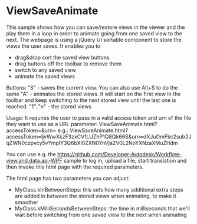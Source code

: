 ViewSaveAnimate
===============

This sample shows how you can save/restore views in the viewer and the play them in a loop in order to animate going from one saved view to the next. The webpage is using a jQuery UI sortable component to store the views the user saves.
It enables you to 
- drag&drop sort the saved view buttons
- drag buttons off the toolbar to remove them
- switch to any saved view
- animate the saved views

Buttons:
"S" - saves the current view. You can also use Alt+S to do the same
"A" - animates the stored views. It will start on the first view in the toolbar and keep switching to the next stored view until the last one is reached.
"1".."n" - the stored views
 
Usage:
It requires the user to pass in a valid access token and urn of the file they want to use as a URL parameter:
ViewSaveAnimate.html?accessToken=<access token>&urn=<urn of the file to view>
e.g.:
ViewSaveAnimate.html?accessToken=ljvWwXkzF3zxCVfLUZhP1Q8Qk66S&urn=dXJuOmFkc2sub2JqZWN0czpvcy5vYmplY3Q6bXl0ZXN0YnVja2V0L2NoYXNzaXMuZHdm

You can use e.g. the https://github.com/Developer-Autodesk/Workflow-view.and.data.api-WPF sample to log in, upload a file, start translation and then invoke this html page with the required parameters. 

The html page has two parameters you can adjust:
- MyClass.kInBetweenSteps: this sets how many additional extra steps are added in between the stored views when animating, to make it smoother- MyClass.kMilliSecondsBetweenSteps: the time in milliseconds that we'll wait before switching from one saved view to the next when animating
